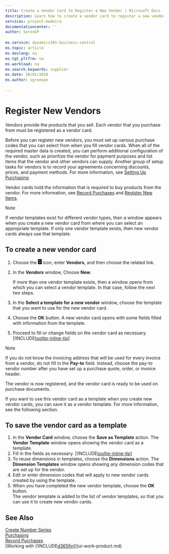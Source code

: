 ```yaml
---
title: Create a Vendor Card to Register a New Vendor | Microsoft Docs
description: Learn how to create a vendor card to register a new vendor or supplier.
services: project-madeira
documentationcenter: ''
author: SorenGP

ms.service: dynamics365-business-central
ms.topic: article
ms.devlang: na
ms.tgt_pltfrm: na
ms.workload: na
ms.search.keywords: supplier
ms.date: 10/01/2018
ms.author: sgroespe

---
```

# Register New Vendors
Vendors provide the products that you sell. Each vendor that you purchase from must be registered as a vendor card.

Before you can register new vendors, you must set up various purchase codes that you can select from when you fill vendor cards. When all of the required master data is created, you can perform additional configuration of the vendor, such as prioritize the vendor for payment purposes and list items that the vendor and other vendors can supply. Another group of setup tasks for vendors is to record your agreements concerning discounts, prices, and payment methods. For more information, see [Setting Up Purchasing](purchasing-setup-purchasing.md).

Vendor cards hold the information that is required to buy products from the vendor. For more information, see [Record Purchases](purchasing-how-record-purchases.md) and [Register New Items](inventory-how-register-new-items.md).

> [!NOTE]  
>   If vendor templates exist for different vendor types, then a window appears when you create a new vendor card from where you can select an appropriate template. If only one vendor template exists, then new vendor cards always use that template.

## To create a new vendor card
1. Choose the ![Lightbulb that opens the Tell Me feature](media/ui-search/search_small.png "Tell me what you want to do") icon, enter **Vendors**, and then choose the related link.  
2. In the **Vendors** window, Choose **New**.

    If more than one vendor template exists, then a window opens from which you can select a vendor template. In that case, follow the next two steps.
3. In the **Select a template for a new vendor** window, choose the template that you want to use for the new vendor card.
4. Choose the **OK** button. A new vendor card opens with some fields filled with information from the template.
5. Proceed to fill or change fields on the vendor card as necessary. [!INCLUDE[tooltip-inline-tip](includes/tooltip-inline-tip_md.md)]

> [!NOTE]  
>   If you do not know the invoicing address that will be used for every invoice from a vendor, do not fill in the **Pay-to** field. Instead, choose the pay-to vendor number after you have set up a purchase quote, order, or invoice header.

The vendor is now registered, and the vendor card is ready to be used on purchase documents.

If you want to use this vendor card as a template when you create new vendor cards, you can save it as a vendor template. For more information, see the following section.

## To save the vendor card as a template
1. In the **Vendor Card** window, choose the **Save as Template** action. The **Vendor Template** window opens showing the vendor card as a template.
2. Fill in the fields as necessary. [!INCLUDE[tooltip-inline-tip](includes/tooltip-inline-tip_md.md)]
3. To reuse dimensions in templates, choose the **Dimensions** action. The **Dimension Templates** window opens showing any dimension codes that are set up for the vendor.
4. Edit or enter dimension codes that will apply to new vendor cards created by using the template.
5. When you have completed the new vendor template, choose the **OK** button.  
   The vendor template is added to the list of vendor templates, so that you can use it to create new vendor cards.

## See Also
[Create Number Series](ui-create-number-series.md)  
[Purchasing](purchasing-manage-purchasing.md)  
[Record Purchases](purchasing-how-record-purchases.md)   
[Working with [!INCLUDE[d365fin](includes/d365fin_md.md)]](ui-work-product.md)  
